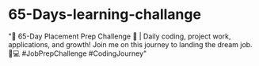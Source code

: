 # 65-Days-learning-challange
"🚀 65-Day Placement Prep Challenge 🌟 | Daily coding, project work, applications, and growth! Join me on this journey to landing the dream job. 💼💻 #JobPrepChallenge #CodingJourney"
